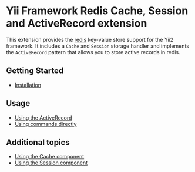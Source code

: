 # Yii Framework Redis Cache, Session and ActiveRecord extension

This extension provides the [redis](https://redis.io/) key-value store support for the Yii2 framework.
It includes a `Cache` and `Session` storage handler and implements the `ActiveRecord` pattern that allows
you to store active records in redis.

Getting Started
---------------

* [Installation](installation.md)

Usage
-----

* [Using the ActiveRecord](usage-ar.md)
* [Using commands directly](usage-commands.md)

Additional topics
-----------------

* [Using the Cache component](topics-cache.md)
* [Using the Session component](topics-session.md)
